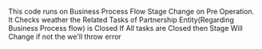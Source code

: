 This code runs on Business Process Flow Stage Change on Pre Operation.
It Checks weather the Related Tasks of Partnership Entity(Regarding Business Process flow) is Closed
If All tasks are Closed then Stage Will Change if not the we'll throw error
